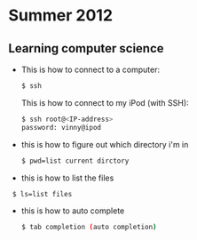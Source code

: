 Summer 2012
===========

## Learning computer science


* This is how to connect to a computer:

  ```bash
  $ ssh
  ```

  This is how to connect to my iPod (with SSH):

  ```bash
  $ ssh root@<IP-address>  
  password: vinny@ipod
  ```
  
* this is how to figure out which directory i'm in 

  ```bash
  $ pwd=list current dirctory
  ```
* this is how to list the files

 ```bash
  $ ls=list files
  ```
* this is how to auto complete
  
  ```bash
  $ tab completion (auto completion)
  ```